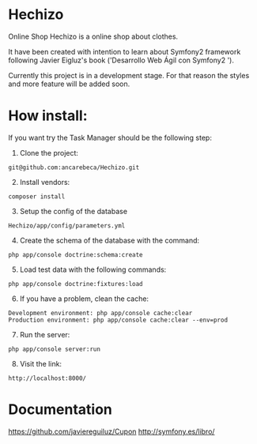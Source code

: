 Hechizo
=======

Online Shop
Hechizo is a online shop about clothes.

It have been created with intention to learn about Symfony2 framework 
following Javier Eigluz's book ('Desarrollo Web Ágil con Symfony2 ').

Currently this project is in a development stage. For that reason the styles and more feature will be added soon.

How install:
=======
If you want try the Task Manager  should be the following step: 

1) Clone the project: 
```
git@github.com:ancarebeca/Hechizo.git
```

2) Install vendors: 
```
composer install
```
3) Setup the config of the database 
```
Hechizo/app/config/parameters.yml
```
4) Create the schema of the database with the command:
```
php app/console doctrine:schema:create
``` 
5) Load test data with the following commands:
```
php app/console doctrine:fixtures:load 
```
6) If you have a problem, clean the cache: 
```	
Development environment: php app/console cache:clear
Production environment: php app/console cache:clear --env=prod
```
7) Run the server:
```
php app/console server:run
```
8) Visit the link:
```
http://localhost:8000/
```

Documentation
=======
https://github.com/javiereguiluz/Cupon
http://symfony.es/libro/
